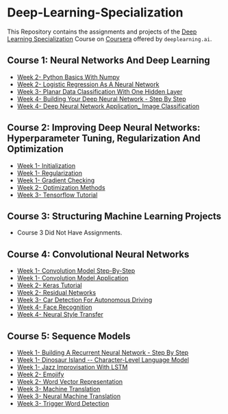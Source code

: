 # Deep-Learning-Specialization
This Repository contains the assignments and projects of the [Deep Learning Specialization](https://www.coursera.org/specializations/deep-learning) Course on [Coursera](https://www.coursera.org) offered by `deeplearning.ai`. 

## Course 1: Neural Networks And Deep Learning
- [Week 2- Python Basics With Numpy](https://github.com/NedaHassanzadeh/Deep-Learning-Specialization/blob/main/Neural-Networks-and-Deep-Learning/Week%202/Python%20Basics%20with%20Numpy/Python_Basics_With_Numpy.ipynb)
- [Week 2- Logistic Regression As A Neural Network](https://github.com/NedaHassanzadeh/Deep-Learning-Specialization/blob/main/Neural-Networks-and-Deep-Learning/Week%202/Logistic%20Regression%20as%20a%20Neural%20Network/Logistic_Regression_with_a_Neural_Network_mindset.ipynb)
- [Week 3- Planar Data Classification With One Hidden Layer](https://github.com/NedaHassanzadeh/Deep-Learning-Specialization/blob/main/Neural-Networks-and-Deep-Learning/Week%203/Planar%20data%20classification%20with%20one%20hidden%20layer/Planar_data_classification_with_onehidden_layer.ipynb)
- [Week 4- Building Your Deep Neural Network - Step By Step](https://github.com/NedaHassanzadeh/Deep-Learning-Specialization/blob/main/Neural-Networks-and-Deep-Learning/Week%204/Building%20your%20Deep%20Neural%20Network%20-%20Step%20by%20Step/Building_your_Deep_Neural_Network_Step_by_Step.ipynb)
- [Week 4- Deep Neural Network Application_ Image Classification](https://github.com/NedaHassanzadeh/Deep-Learning-Specialization/blob/main/Neural-Networks-and-Deep-Learning/Week%204/Deep%20Neural%20Network%20Application_%20Image%20Classification/Deep%20Neural%20Network%20-%20Application.ipynb)


## Course 2: Improving Deep Neural Networks: Hyperparameter Tuning, Regularization And Optimization
- [Week 1- Initialization](https://github.com/NedaHassanzadeh/Deep-Learning-Specialization/blob/main/Improving-DNNs-Hyperparameter-Tuning-Regularization-and-Optimization/week1/Initialization/Initialization.ipynb)
- [Week 1- Regularization](https://github.com/NedaHassanzadeh/Deep-Learning-Specialization/blob/main/Improving-DNNs-Hyperparameter-Tuning-Regularization-and-Optimization/week1/Regularization/Regularization.ipynb)
- [Week 1- Gradient Checking](https://github.com/NedaHassanzadeh/Deep-Learning-Specialization/blob/main/Improving-DNNs-Hyperparameter-Tuning-Regularization-and-Optimization/week1/Gradient%20Checking/Gradient%20Checking.ipynb)
- [Week 2- Optimization Methods](https://github.com/NedaHassanzadeh/Deep-Learning-Specialization/blob/main/Improving-DNNs-Hyperparameter-Tuning-Regularization-and-Optimization/week2/Optimization_methods.ipynb)
- [Week 3- Tensorflow Tutorial](https://github.com/NedaHassanzadeh/Deep-Learning-Specialization/blob/main/Improving-DNNs-Hyperparameter-Tuning-Regularization-and-Optimization/week3/TensorFlow_Tutorial.ipynb)

## Course 3: Structuring Machine Learning Projects
- Course 3 Did Not Have Assignments.

## Course 4: Convolutional Neural Networks
- [Week 1- Convolution Model Step-By-Step](https://github.com/NedaHassanzadeh/Deep-Learning-Specialization/blob/main/Convolutional-Neural-Networks/week1/Convolution_model_Step_by_Step.ipynb)
- [Week 1-  Convolution Model Application](https://github.com/NedaHassanzadeh/Deep-Learning-Specialization/blob/main/Convolutional-Neural-Networks/week1/Convolution_model_Application.ipynb)
- [Week 2- Keras Tutorial](https://github.com/NedaHassanzadeh/Deep-Learning-Specialization/blob/main/Convolutional-Neural-Networks/week2/KerasTutorial/Keras%20-%20Tutorial%20-%20Happy%20House%20v1.ipynb)
- [Week 2- Residual Networks](https://github.com/NedaHassanzadeh/Deep-Learning-Specialization/blob/main/Convolutional-Neural-Networks/week2/ResNets/Residual_Networks.ipynb)
- [Week 3- Car Detection For Autonomous Driving](https://github.com/NedaHassanzadeh/Deep-Learning-Specialization/blob/main/Convolutional-Neural-Networks/week3/Car%20detection%20for%20Autonomous%20Driving/Autonomous_driving_application_Car_detection_v3a.ipynb)
- [Week 4- Face Recognition](https://github.com/NedaHassanzadeh/Deep-Learning-Specialization/blob/main/Convolutional-Neural-Networks/week4/Face%20Recognition/Face_Recognition_v3a.ipynb)
- [Week 4- Neural Style Transfer](https://github.com/NedaHassanzadeh/Deep-Learning-Specialization/blob/main/Convolutional-Neural-Networks/week4/Neural%20Style%20Transfer/Art_Generation_with_Neural_Style_Transfer_v3a.ipynb)

## Course 5: Sequence Models
- [Week 1- Building A Recurrent Neural Network - Step By Step](https://github.com/NedaHassanzadeh/Deep-Learning-Specialization/blob/main/Sequence-Models/Week%201/Building%20a%20Recurrent%20Neural%20Network%20-%20Step%20by%20Step/Building_a_Recurrent_Neural_Network_Step_by_Step_v3b.ipynb)
- [Week 1- Dinosaur Island -- Character-Level Language Model](https://github.com/NedaHassanzadeh/Deep-Learning-Specialization/blob/main/Sequence-Models/Week%201/Dinosaur%20Island%20--%20Character-level%20language%20model/Dinosaurus_Island_Character_level_language_model_final_v3b.ipynb)
- [Week 1- Jazz Improvisation With LSTM](https://github.com/NedaHassanzadeh/Deep-Learning-Specialization/blob/main/Sequence-Models/Week%201/Jazz%20improvisation%20with%20LSTM/Improvise_a_Jazz_Solo_with_an_LSTM_Network_v3a.ipynb)
- [Week 2- Emojify](https://github.com/NedaHassanzadeh/Deep-Learning-Specialization/blob/main/Sequence-Models/Week%202/Emojify/Emojify_v2a.ipynb)
- [Week 2- Word Vector Representation](https://github.com/NedaHassanzadeh/Deep-Learning-Specialization/blob/main/Sequence-Models/Week%202/Word%20Vector%20Representation/Operations_on_word_vectors_v2a.ipynb)
- [Week 3- Machine Translation](https://github.com/NedaHassanzadeh/Deep-Learning-Specialization/blob/main/Sequence-Models/Week%203/Machine%20Translation/Neural_machine_translation_with_attention_v4a.ipynb)
- [Week 3- Neural Machine Translation]()
- [Week 3- Trigger Word Detection](https://github.com/NedaHassanzadeh/Deep-Learning-Specialization/blob/main/Sequence-Models/Week%203/Trigger%20word%20detection/Trigger_word_detection_v1a.ipynb)
